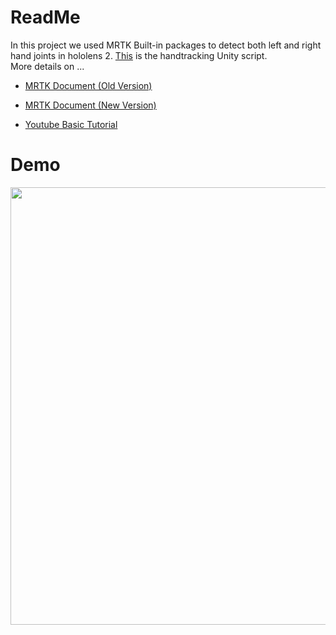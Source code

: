 # ReadMe

In this project we used MRTK Built-in packages to detect both left and right hand joints in hololens 2. <a href="https://github.com/shshjmakerspace/UnityHandTracking/blob/master/HandTracking.cs">This</a> is the handtracking Unity script. <br />
More details on ...
- <a href="https://microsoft.github.io/MixedRealityToolkit-Unity/Documentation/Input/HandTracking.html">MRTK Document (Old Version) </a>  


- <a href="https://learn.microsoft.com/en-us/dotnet/api/microsoft.mixedreality.toolkit.input.handjointutils.trygetjointpose?view=mixed-reality-toolkit-unity-2020-dotnet-2.8.0">MRTK Document (New Version) </a>  

- <a href ="https://www.youtube.com/watch?v=BKJ6sjJ9oao">Youtube Basic Tutorial </a>


# Demo

<img src="https://github.com/shshjmakerspace/UnityHandTracking/blob/master/Demo.gif" width="700"/>